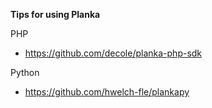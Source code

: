 **Tips for using Planka**

PHP
 - https://github.com/decole/planka-php-sdk

Python
 - https://github.com/hwelch-fle/plankapy
